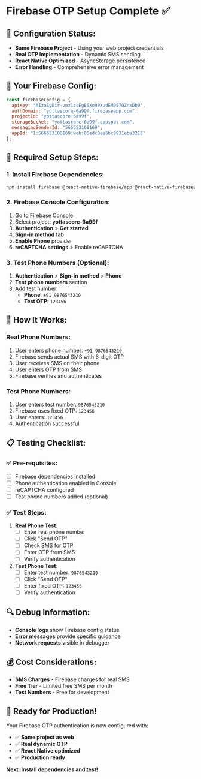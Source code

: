 # Firebase OTP Setup Complete ✅

## 🎯 Configuration Status:
- **Same Firebase Project** - Using your web project credentials
- **Real OTP Implementation** - Dynamic SMS sending
- **React Native Optimized** - AsyncStorage persistence
- **Error Handling** - Comprehensive error management

## 📱 Your Firebase Config:
```javascript
const firebaseConfig = {
  apiKey: "AIzaSyDir-vmz1zsEgE6Xo9PXudEM957QZnxDb0",
  authDomain: "yottascore-6a99f.firebaseapp.com", 
  projectId: "yottascore-6a99f",
  storageBucket: "yottascore-6a99f.appspot.com",
  messagingSenderId: "566653108169",
  appId: "1:566653108169:web:05edc8ee6bc8931eba3218"
};
```

## 🔧 Required Setup Steps:

### 1. Install Firebase Dependencies:
```bash
npm install firebase @react-native-firebase/app @react-native-firebase/auth
```

### 2. Firebase Console Configuration:
1. Go to [Firebase Console](https://console.firebase.google.com/)
2. Select project: **yottascore-6a99f**
3. **Authentication** > **Get started**
4. **Sign-in method** tab
5. **Enable Phone** provider
6. **reCAPTCHA settings** > Enable reCAPTCHA

### 3. Test Phone Numbers (Optional):
1. **Authentication** > **Sign-in method** > **Phone**
2. **Test phone numbers** section
3. Add test number:
   - **Phone**: `+91 9876543210`
   - **Test OTP**: `123456`

## 🚀 How It Works:

### Real Phone Numbers:
1. User enters phone number: `+91 9876543210`
2. Firebase sends actual SMS with 6-digit OTP
3. User receives SMS on their phone
4. User enters OTP from SMS
5. Firebase verifies and authenticates

### Test Phone Numbers:
1. User enters test number: `9876543210`
2. Firebase uses fixed OTP: `123456`
3. User enters: `123456`
4. Authentication successful

## 📋 Testing Checklist:

### ✅ Pre-requisites:
- [ ] Firebase dependencies installed
- [ ] Phone authentication enabled in Console
- [ ] reCAPTCHA configured
- [ ] Test phone numbers added (optional)

### ✅ Test Steps:
1. **Real Phone Test**:
   - [ ] Enter real phone number
   - [ ] Click "Send OTP"
   - [ ] Check SMS for OTP
   - [ ] Enter OTP from SMS
   - [ ] Verify authentication

2. **Test Phone Test**:
   - [ ] Enter test number: `9876543210`
   - [ ] Click "Send OTP"
   - [ ] Enter fixed OTP: `123456`
   - [ ] Verify authentication

## 🔍 Debug Information:
- **Console logs** show Firebase config status
- **Error messages** provide specific guidance
- **Network requests** visible in debugger

## 💰 Cost Considerations:
- **SMS Charges** - Firebase charges for real SMS
- **Free Tier** - Limited free SMS per month
- **Test Numbers** - Free for development

## 🎉 Ready for Production!

Your Firebase OTP authentication is now configured with:
- ✅ **Same project as web**
- ✅ **Real dynamic OTP**
- ✅ **React Native optimized**
- ✅ **Production ready**

**Next: Install dependencies and test!**





